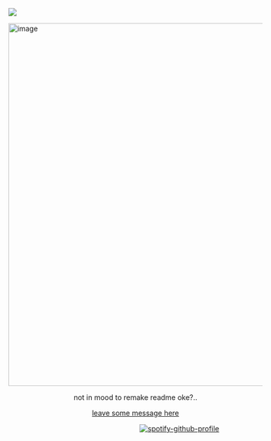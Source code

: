 ![](https://komarev.com/ghpvc/?username=Iimbus&color=lightgrey&style=flat&label=arcana+slave)

<!-- dialogue -->

<img width="1280" height="720" alt="image" src="https://github.com/user-attachments/assets/1f375fe6-4c20-44b8-9c07-846decb2b426" />


<p align="center">
  not in mood to remake readme oke?.. 
</p>

<!-- link -->

<p align="center">
  <a href="https://blacksilence.atabook.org/">leave some message here 
    </a> 
</p>

<!-- spotify -->

⠀⠀⠀⠀⠀⠀⠀⠀⠀⠀⠀⠀⠀⠀⠀⠀⠀⠀⠀⠀⠀⠀⠀ ⠀⠀[![spotify-github-profile](https://spotify-github-profile.kittinanx.com/api/view?uid=31eoartwwvi7637xugf2xowzc2d4&cover_image=true&theme=novatorem&show_offline=false&background_color=121212&interchange=false&bar_color=a8a199&bar_color_cover=false)](https://spotify-github-profile.kittinanx.com/api/view?uid=31eoartwwvi7637xugf2xowzc2d4&redirect=true)
